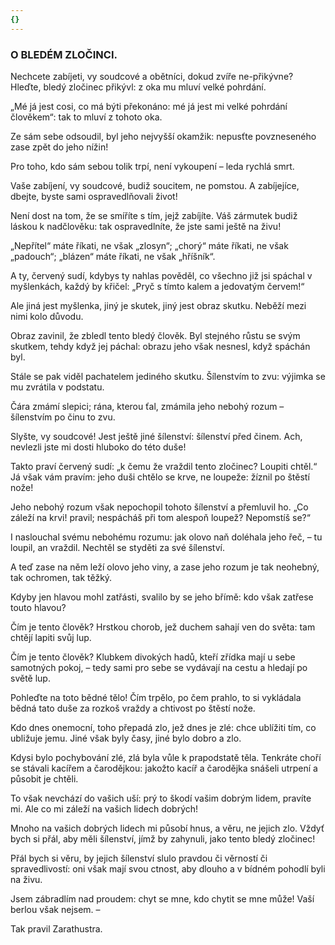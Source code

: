 ```yaml
---
{}
---
```


### O BLEDÉM ZLOČINCI.

Nechcete zabíjeti, vy soudcové a obětníci, dokud zvíře ne-přikývne? Hleďte, bledý zločinec přikývl: z oka mu mluví velké pohrdání.

„Mé já jest cosi, co má býti překonáno: mé já jest mi velké pohrdání člověkem“: tak to mluví z tohoto oka.

Ze sám sebe odsoudil, byl jeho nejvyšší okamžik: nepusťte povzneseného zase zpět do jeho nížin!

Pro toho, kdo sám sebou tolik trpí, není vykoupení – leda rychlá smrt.

Vaše zabíjení, vy soudcové, budiž soucitem, ne pomstou. A zabíjejíce, dbejte, byste sami ospravedlňovali život!

Není dost na tom, že se smíříte s tím, jejž zabíjíte. Váš zármutek budiž láskou k nadčlověku: tak ospravedlníte, že jste sami ještě na živu!

„Nepřítel“ máte říkati, ne však „zlosyn“; „chorý“ máte říkati, ne však „padouch“; „blázen“ máte říkati, ne však „hříšník“.

A ty, červený sudí, kdybys ty nahlas pověděl, co všechno již jsi spáchal v myšlenkách, každý by křičel: „Pryč s tímto kalem a jedovatým červem!“

Ale jiná jest myšlenka, jiný je skutek, jiný jest obraz skutku. Neběží mezi nimi kolo důvodu.

Obraz zavinil, že zbledl tento bledý člověk. Byl stejného růstu se svým skutkem, tehdy když jej páchal: obrazu jeho však nesnesl, když spáchán byl.

Stále se pak viděl pachatelem jediného skutku. Šílenstvím to zvu: výjimka se mu zvrátila v podstatu.

Čára zmámí slepici; rána, kterou ťal, zmámila jeho nebohý rozum – šílenstvím po činu to zvu.

Slyšte, vy soudcové! Jest ještě jiné šílenství: šílenství před činem. Ach, nevlezli jste mi dosti hluboko do této duše!

Takto praví červený sudí: „k čemu že vraždil tento zločinec? Loupiti chtěl.“ Já však vám pravím: jeho duši chtělo se krve, ne loupeže: žíznil po štěstí nože!

Jeho nebohý rozum však nepochopil tohoto šílenství a přemluvil ho. „Co záleží na krvi! pravil; nespácháš při tom alespoň loupež? Nepomstíš se?“

I naslouchal svému nebohému rozumu: jak olovo naň doléhala jeho řeč, – tu loupil, an vraždil. Nechtěl se styděti za své šílenství.

A teď zase na něm leží olovo jeho viny, a zase jeho rozum je tak neohebný, tak ochromen, tak těžký.

Kdyby jen hlavou mohl zatřásti, svalilo by se jeho břímě: kdo však zatřese touto hlavou?

Čím je tento člověk? Hrstkou chorob, jež duchem sahají ven do světa: tam chtějí lapiti svůj lup.

Čím je tento člověk? Klubkem divokých hadů, kteří zřídka mají u sebe samotných pokoj, – tedy sami pro sebe se vydávají na cestu a hledají po světě lup.

Pohleďte na toto bědné tělo! Čím trpělo, po čem prahlo, to si vykládala bědná tato duše za rozkoš vraždy a chtivost po štěstí nože.

Kdo dnes onemocní, toho přepadá zlo, jež dnes je zlé: chce ublížiti tím, co ubližuje jemu. Jiné však byly časy, jiné bylo dobro a zlo.

Kdysi bylo pochybování zlé, zlá byla vůle k prapodstatě těla. Tenkráte choří se stávali kacířem a čarodějkou: jakožto kacíř a čarodějka snášeli utrpení a působit je chtěli.

To však nevchází do vašich uší: prý to škodí vašim dobrým lidem, pravíte mi. Ale co mi záleží na vašich lidech dobrých!

Mnoho na vašich dobrých lidech mi působí hnus, a věru, ne jejich zlo. Vždyť bych si přál, aby měli šílenství, jímž by zahynuli, jako tento bledý zločinec!

Přál bych si věru, by jejich šílenství slulo pravdou či věrností či spravedlivostí: oni však mají svou ctnost, aby dlouho a v bídném pohodlí byli na živu.

Jsem zábradlím nad proudem: chyt se mne, kdo chytit se mne může! Vaší berlou však nejsem. –

  

Tak pravil Zarathustra.
